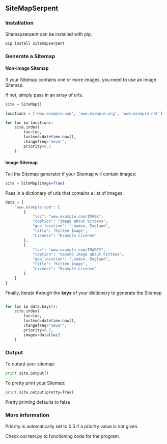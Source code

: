 SiteMapSerpent
--------------

### Installation

Sitemapserpent can be installed with pip.

`pip install sitemapserpent`

### Generate a Sitemap

#### Non-image Sitemap

If your Sitemap contains one or more images, you need to use an image Sitemap.

If not, simply pass in an array of urls.

```python
site = SiteMap()

locations = ['www.example.com', 'www.example.org', 'www.example.net']

for loc in locations:
    site.index(
        loc=loc,
        lastmod=datetime.now(),
        changefreq='never',
        priority=0.5
    )

```


#### Image Sitemap

Tell the Sitemap generator if your Sitemap will contain images:

```python
site = SiteMap(image=True)
```

Pass in a dictionary of urls that contains a list of images: 


```python
data = {
    "www.example.com": [
        {
            "loc": "www.example.com/IMAGE",
            "caption": "Image about kittens",
            "geo_location": "London, England",
            "title": "Kitten Image",
            "License": "Example License"
        },
        {
            "loc": "www.example.com/IMAGE2",
            "caption": "Second Image about kittens",
            "geo_location": "London, England",
            "title": "Kitten Image",
            "License": "Example License"
        }
    ]
}
```

Finally, iterate through the <b>keys</b> of your dictionary to generate the Sitemap

```python

for loc in data.keys():
    site.index(
        loc=loc,
        lastmod=datetime.now(),
        changefreq='never',
        priority=0.5,
        images=data[loc]
    )

```

### Output

To output your sitemap:

```python
print site.output()
```

To pretty print your Sitemap:

```python
print site.output(pretty=True)
```

Pretty printing defaults to false


### More information

Priority is automatically set to 0.5 if a priority value is not given.

Check out test.py to functioning code for the program.
